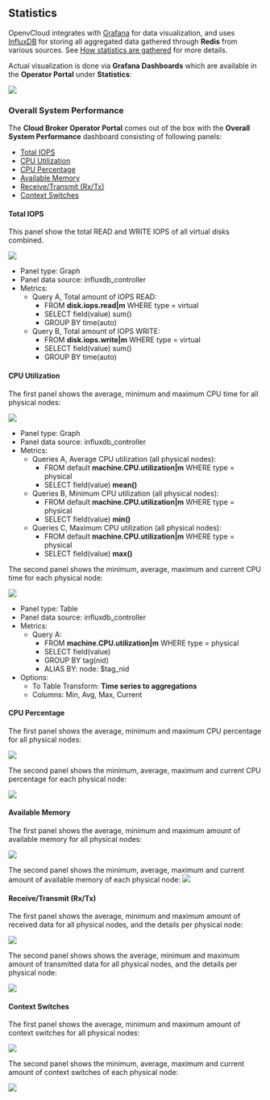 ## Statistics

OpenvCloud integrates with [Grafana](http://grafana.org/) for data visualization, and uses [InfluxDB](http://docs.grafana.org/datasources/influxdb/) for storing all aggregated data gathered through **Redis** from various sources. See [How statistics are gathered](../Monitoring/Statistics/Statistics.md) for more details.

Actual visualization is done via **Grafana Dashboards** which are available in the **Operator Portal** under **Statistics**:

![](statistics.png)


### Overall System Performance

The **Cloud Broker Operator Portal** comes out of the box with the **Overall System Performance** dashboard consisting of following panels:
- [Total IOPS](#total-iops)
- [CPU Utilization](#cpu-utilization)
- [CPU Percentage](#cpu-percentage)
- [Available Memory](#available-memory)
- [Receive/Transmit (Rx/Tx)](#rx-tx)
- [Context Switches](#context-switches)


<a id="total-iops"></a>
#### Total IOPS

This panel show the total READ and WRITE IOPS of all virtual disks combined.

![](Total-IOPS.png)

- Panel type: Graph
- Panel data source: influxdb_controller
- Metrics:
  - Query A, Total amount of IOPS READ:
    - FROM **disk.iops.read|m** WHERE type = virtual
    - SELECT field(value) sum()
    - GROUP BY time(auto)
  - Query B, Total amount of IOPS WRITE:
    - FROM **disk.iops.write|m** WHERE type = virtual
    - SELECT field(value) sum()
    - GROUP BY time(auto)


<a id="cpu-utilization"></a>
#### CPU Utilization

The first panel shows the average, minimum and maximum CPU time for all physical nodes:

![](CPU-Utilization.png)

- Panel type: Graph
- Panel data source: influxdb_controller
- Metrics:
  - Queries A, Average CPU utilization (all physical nodes):
    - FROM default **machine.CPU.utilization|m** WHERE type = physical
    - SELECT field(value) **mean()**
  - Queries B, Minimum CPU utilization (all physical nodes):
    - FROM default **machine.CPU.utilization|m** WHERE type = physical
    - SELECT field(value) **min()**
  - Queries C, Maximum CPU utilization (all physical nodes):
    - FROM default **machine.CPU.utilization|m** WHERE type = physical
    - SELECT field(value) **max()**

The second panel shows the minimum, average, maximum and current CPU time for each physical node:

![](CPU-Utilization-Table.png)

- Panel type: Table
- Panel data source: influxdb_controller
- Metrics:
  - Query A:
    - FROM **machine.CPU.utilization|m** WHERE type = physical
    - SELECT field(value)
    - GROUP BY tag(nid)
    - ALIAS BY: node: $tag_nid
- Options:
  - To Table Transform: **Time series to aggregations**
  - Columns: Min, Avg, Max, Current


<a id="cpu-percentage"></a>
#### CPU Percentage

The first panel shows the average, minimum and maximum CPU percentage for all physical nodes:

![](CPU-Percentage.png)

The second panel shows the minimum, average, maximum and current CPU percentage for each physical node:

![](CPU-Percentage-Table.png)


<a id="available-memory"></a>
#### Available Memory

The first panel shows the average, minimum and maximum amount of available memory for all physical nodes:

![](Available-Memory.png)


The second panel shows the minimum, average, maximum and current amount of available memory of each physical node:
![](Available-Memory-Table.png)


<a id="rx-tx"></a>
#### Receive/Transmit (Rx/Tx)

The first panel shows the average, minimum and maximum amount of received data for all physical nodes, and the details per physical node:

![](Rx.png)

The second panel shows shows the average, minimum and maximum amount of transmitted data for all physical nodes, and the details per physical node:

![](Tx.png)


<a id="context-switches"></a>
#### Context Switches

The first panel shows the average, minimum and maximum amount of context switches for all physical nodes:

![](Context-Switches.png)

The second panel shows the minimum, average, maximum and current amount of context switches of each physical node:

![](Context-Switches-Table.png)
